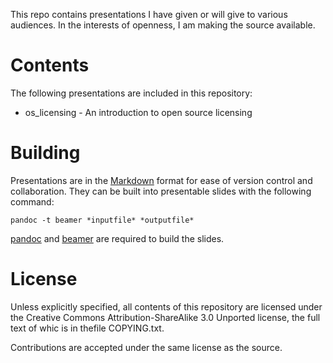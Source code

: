 This repo contains presentations I have given or will give to various audiences.
In the interests of openness, I am making the source available.

# Contents

The following presentations are included in this repository:

* os_licensing - An introduction to open source licensing

# Building

Presentations are in the [Markdown](http://daringfireball.net/projects/markdown)
format for ease of version control and collaboration. They can be built into
presentable slides with the following command:

    pandoc -t beamer *inputfile* *outputfile*

[pandoc](http://johnmacfarlane.net/pandoc/) and [beamer](https://bitbucket.org/rivanvx/beamer/wiki/Home)
are required to build the slides.

# License

Unless explicitly specified, all contents of this repository are licensed under
the Creative Commons Attribution-ShareAlike 3.0 Unported license, the full text
of whic is in thefile COPYING.txt.

Contributions are accepted under the same license as the source.
